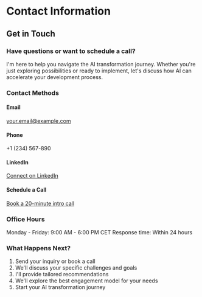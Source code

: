 # Contact Information

## Get in Touch

### Have questions or want to schedule a call?
I'm here to help you navigate the AI transformation journey. Whether you're just exploring possibilities or ready to implement, let's discuss how AI can accelerate your development process.

### Contact Methods

#### Email
your.email@example.com

#### Phone
+1 (234) 567-890

#### LinkedIn
[Connect on LinkedIn](https://linkedin.com/in/yourprofile)

#### Schedule a Call
[Book a 20-minute intro call](https://calendly.com/your-link)

### Office Hours
Monday - Friday: 9:00 AM - 6:00 PM CET
Response time: Within 24 hours

### What Happens Next?
1. Send your inquiry or book a call
2. We'll discuss your specific challenges and goals
3. I'll provide tailored recommendations
4. We'll explore the best engagement model for your needs
5. Start your AI transformation journey